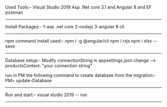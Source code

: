Used Tools:-
Visual Studio 2019
Asp .Net core 3.1 and Angular 8 and EF 
postman

______________________________________


Install Packages:-
1-asp .net core
2-nodejs
3-angular 8 cli

______________________________________


npm command install used:-
npm i -g @angular/cli
npm i rxjs
npm i xlsx --save


______________________________________
Database setup:-
Modify connectionString in appsettings.json
change --> productsContext: "your connection string"

run in PM the following command to create database from the migration:-
PM> update-Database


_______________________________________

Run and start:-
visual studio 2019 -- run


__________________________________________
